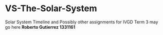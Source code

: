 # VS-The-Solar-System
Solar System Timeline and Possibly other assignments for IVGD Term 3 may go here
**Roberto Gutierrez 1331161**
